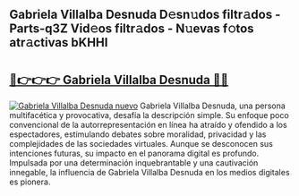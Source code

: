 ## Gabriela Villalba Desnuda D𝚎sn𝚞dos filtr𝚊dos - Parts-q3Z Vid𝚎os filtr𝚊dos - N𝚞evas f𝚘tos atr𝚊ctivas bKHHI

# <h2><a href="http://mbaj14.tromn.icu/?c=Gabriela+Villalba+Desnuda">🔗👉👉👉 Gabriela Villalba Desnuda 🔗🔗</a></h2>

[![Gabriela Villalba Desnuda nuevo](https://i.imgur.com/pEAQMta.gif)](http://mbaj14.tromn.icu/?c=Gabriela+Villalba+Desnuda)
Gabriela Villalba Desnuda, una persona multifacética y provocativa, desafía la descripción simple. Su enfoque poco convencional de la autorrepresentación en línea ha atraído y ofendido a los espectadores, estimulando debates sobre moralidad, privacidad y las complejidades de las sociedades virtuales. Aunque se desconocen sus intenciones futuras, su impacto en el panorama digital es profundo. Impulsada por una determinación inquebrantable y una cautivación innegable, la influencia de Gabriela Villalba Desnuda en los medios digitales es pionera.
